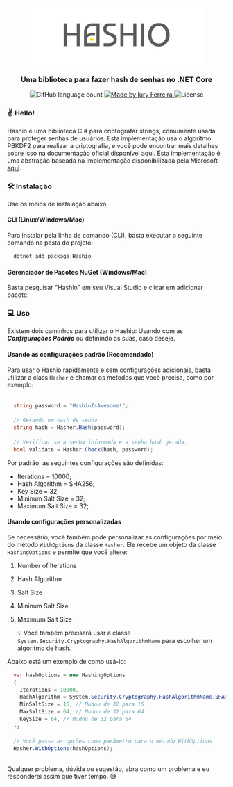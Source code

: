 <p align="center">
  <img alt="Authentication" title="Authentication" src=".github/images/hashio.png" width="400px" />
</p>
<h3 align="center">
    Uma biblioteca para fazer hash de senhas no .NET Core
</h3>

<p align="center">
  <img alt="GitHub language count" src="https://img.shields.io/badge/language-1-blue">

  <a href="">
    <img alt="Made by Iury Ferreira" src="https://img.shields.io/badge/made%20by-Iury%20Ferreira-blue">
  </a>

  <img alt="License" src="https://img.shields.io/badge/license-MIT-blue">

### ✌ Hello!

Hashio é uma biblioteca C # para criptografar strings, comumente usada para proteger senhas de usuários. Esta implementação usa o algoritmo PBKDF2 para realizar a criptografia, e você pode encontrar mais detalhes sobre isso na documentação oficial disponível [aqui](https://tools.ietf.org/html/rfc2898#section-5.2). Esta implementação é uma abstração baseada na implementação disponibilizada pela Microsoft [aqui](https://docs.microsoft.com/pt-br/aspnet/core/security/data-protection/consumer-apis/password-hashing?view=aspnetcore-3.1).

### 🛠 Instalação

  Use os meios de instalação abaixo.

  #### CLI (Linux/Windows/Mac)
Para instalar pela linha de comando (CLI), basta executar o seguinte comando na pasta do projeto:

  ```bash 
    dotnet add package Hashio
  ```
  #### Gerenciador de Pacotes NuGet (Windows/Mac)
  
Basta pesquisar "Hashio" em seu Visual Studio e clicar em adicionar pacote.

### 💻 Uso

Existem dois caminhos para utilizar o Hashio:  Usando com as  ***Configurações Padrão*** ou definindo as suas, caso deseje.

#### Usando as configurações padrão (Recomendado)

Para usar o Hashio rapidamente e sem configurações adicionais, basta utilizar a class `Hasher`  e chamar os métodos que você precisa, como por exemplo:

  ```csharp 

    string password = "HashioIsAwesome!";
    
    // Gerando um hash de senha
    string hash = Hasher.Hash(password);

    // Verificar se a senha informada é a senha hash gerada.
    bool validate = Hasher.Check(hash, password);
  ```
Por padrão, as seguintes configurações são definidas:

  - Iterations =  10000;
  - Hash Algorithm =  SHA256;
  - Key Size = 32;
  - Mininum Salt Size = 32;
  - Maximum Salt Size = 32;


#### Usando configurações personalizadas

Se necessário, você também pode personalizar as configurações por meio do método `WithOptions` da classe `Hasher`. Ele recebe um objeto da classe ```HashingOptions``` e permite que você altere:

1. Number of Iterations
2. Hash Algorithm
3. Salt Size
4. Mininum Salt Size
5. Maximum Salt Size

    💡 Você também precisará usar a classe ```System.Security.Cryptography.HashAlgorithmName``` para escolher um algoritmo de hash.

Abaixo está um exemplo de como usá-lo:
 
```csharp
  var hashOptions = new HashingOptions
  {
    Iterations = 10000,
    HashAlgorithm = System.Security.Cryptography.HashAlgorithmName.SHA512, // Mudou de 256 para 512
    MinSaltSize = 16, // Mudou de 32 para 16
    MaxSaltSize = 64, // Mudou de 32 para 64
    KeySize = 64, // Mudou de 32 para 64
  };

  // Você passa as opções como parâmetro para o método WithOptions
  Hasher.WithOptions(hashOptions);
  
```
Qualquer problema, dúvida ou sugestão, abra como um problema e eu responderei assim que tiver tempo. 😅